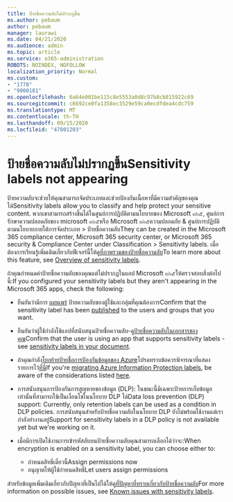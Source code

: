```yaml
---
title: ป้ายชื่อความลับไม่ปรากฏขึ้น
ms.author: pebaum
author: pebaum
manager: laurawi
ms.date: 04/21/2020
ms.audience: admin
ms.topic: article
ms.service: o365-administration
ROBOTS: NOINDEX, NOFOLLOW
localization_priority: Normal
ms.custom:
- "1778"
- "9000181"
ms.openlocfilehash: 6a64e001be115c8e5553a0d8c97b8cb815922c69
ms.sourcegitcommit: c6692ce0fa1358ec3529e59ca0ecdfdea4cdc759
ms.translationtype: MT
ms.contentlocale: th-TH
ms.lasthandoff: 09/15/2020
ms.locfileid: "47801203"
---
```

# <a name="sensitivity-labels-not-appearing"></a><span data-ttu-id="7a1da-102">ป้ายชื่อความลับไม่ปรากฏขึ้น</span><span class="sxs-lookup"><span data-stu-id="7a1da-102">Sensitivity labels not appearing</span></span>

<span data-ttu-id="7a1da-103">ป้ายความลับจะช่วยให้คุณสามารถจัดประเภทและช่วยป้องกันเนื้อหาที่มีความสำคัญของคุณได้</span><span class="sxs-lookup"><span data-stu-id="7a1da-103">Sensitivity labels allow you to classify and help protect your sensitive content.</span></span> <span data-ttu-id="7a1da-104">พวกเขาสามารถสร้างขึ้นได้ในศูนย์การปฏิบัติตามนโยบายของ Microsoft ๓๖๕, ศูนย์การรักษาความปลอดภัยของ microsoft ๓๖๕หรือ Microsoft ๓๖๕ความปลอดภัย & ศูนย์การปฏิบัติตามนโยบายภายใต้การจัดประเภท > ป้ายชื่อความลับ</span><span class="sxs-lookup"><span data-stu-id="7a1da-104">They can be created in the Microsoft 365 compliance center, Microsoft 365 security center, or Microsoft 365 security & Compliance Center under Classification > Sensitivity labels.</span></span> <span data-ttu-id="7a1da-105">เมื่อต้องการเรียนรู้เพิ่มเติมเกี่ยวกับฟีเจอร์นี้ให้ดู[ที่ภาพรวมของป้ายชื่อความลับ](https://docs.microsoft.com/microsoft-365/compliance/sensitivity-labels)</span><span class="sxs-lookup"><span data-stu-id="7a1da-105">To learn more about this feature, see [Overview of sensitivity labels](https://docs.microsoft.com/microsoft-365/compliance/sensitivity-labels).</span></span>

<span data-ttu-id="7a1da-106">ถ้าคุณกำหนดค่าป้ายชื่อความลับของคุณแต่ไม่ปรากฏในแอป Microsoft ๓๖๕ให้ตรวจสอบสิ่งต่อไปนี้:</span><span class="sxs-lookup"><span data-stu-id="7a1da-106">If you configured your sensitivity labels but they aren't appearing in the Microsoft 365 apps, check the following:</span></span>

- <span data-ttu-id="7a1da-107">ยืนยันว่ามีการ [เผยแพร่](https://docs.microsoft.com/microsoft-365/compliance/sensitivity-labels#what-label-policies-can-do) ป้ายความลับของผู้ใช้และกลุ่มที่คุณต้องการ</span><span class="sxs-lookup"><span data-stu-id="7a1da-107">Confirm that the sensitivity label has been [published](https://docs.microsoft.com/microsoft-365/compliance/sensitivity-labels#what-label-policies-can-do) to the users and groups that you want.</span></span>

- <span data-ttu-id="7a1da-108">ยืนยันว่าผู้ใช้กำลังใช้แอปที่สนับสนุนป้ายชื่อความลับ-ดู[ป้ายชื่อความลับในเอกสารของคุณ](https://support.office.com/article/apply-sensitivity-labels-to-your-documents-and-email-within-office-2f96e7cd-d5a4-403b-8bd7-4cc636bae0f9?#bkmk_whereavailable)</span><span class="sxs-lookup"><span data-stu-id="7a1da-108">Confirm that the user is using an app that supports sensitivity labels - see [sensitivity labels in your document](https://support.office.com/article/apply-sensitivity-labels-to-your-documents-and-email-within-office-2f96e7cd-d5a4-403b-8bd7-4cc636bae0f9?#bkmk_whereavailable).</span></span>

- <span data-ttu-id="7a1da-109">ถ้าคุณกำลัง[โยกย้ายป้ายชื่อการป้องกันข้อมูลของ Azure](https://docs.microsoft.com/azure/information-protection/configure-policy-migrate-labels)โปรดทราบข้อควรพิจารณาที่แสดงรายการไว้[ที่นี่](https://docs.microsoft.com/azure/information-protection/configure-policy-migrate-labels#considerations-for-unified-labels)</span><span class="sxs-lookup"><span data-stu-id="7a1da-109">If you're [migrating Azure Information Protection labels](https://docs.microsoft.com/azure/information-protection/configure-policy-migrate-labels), be aware of the considerations listed [here](https://docs.microsoft.com/azure/information-protection/configure-policy-migrate-labels#considerations-for-unified-labels).</span></span>

- <span data-ttu-id="7a1da-110">การสนับสนุนการป้องกันการสูญหายของข้อมูล (DLP): ในขณะนี้มีเฉพาะป้ายการเก็บข้อมูลเท่านั้นที่สามารถใช้เป็นเงื่อนไขในนโยบาย DLP ได้</span><span class="sxs-lookup"><span data-stu-id="7a1da-110">Data loss prevention (DLP) support: Currently, only retention labels can be used as a condition in DLP policies.</span></span>  <span data-ttu-id="7a1da-111">การสนับสนุนสำหรับป้ายชื่อความลับในนโยบาย DLP ยังไม่พร้อมใช้งานแต่เรากำลังทำงานอยู่</span><span class="sxs-lookup"><span data-stu-id="7a1da-111">Support for sensitivity labels in a DLP policy is not available yet but we're working on it.</span></span>

- <span data-ttu-id="7a1da-112">เมื่อมีการเปิดใช้งานการเข้ารหัสลับบนป้ายชื่อความลับคุณสามารถเลือกได้ว่าจะ:</span><span class="sxs-lookup"><span data-stu-id="7a1da-112">When encryption is enabled on a sensitivity label, you can choose either to:</span></span>
    - <span data-ttu-id="7a1da-113">กำหนดสิทธิ์เดี๋ยวนี้</span><span class="sxs-lookup"><span data-stu-id="7a1da-113">Assign permissions now</span></span>
    - <span data-ttu-id="7a1da-114">อนุญาตให้ผู้ใช้กำหนดสิทธิ์</span><span class="sxs-lookup"><span data-stu-id="7a1da-114">Let users assign permissions</span></span>


<span data-ttu-id="7a1da-115">สำหรับข้อมูลเพิ่มเติมเกี่ยวกับปัญหาที่เป็นไปได้ให้ดู[ที่ปัญหาที่ทราบเกี่ยวกับป้ายชื่อความลับ](https://support.office.com/article/known-issues-with-sensitivity-labels-in-office-b169d687-2bbd-4e21-a440-7da1b2743edc)</span><span class="sxs-lookup"><span data-stu-id="7a1da-115">For more information on possible issues, see [Known issues with sensitivity labels](https://support.office.com/article/known-issues-with-sensitivity-labels-in-office-b169d687-2bbd-4e21-a440-7da1b2743edc).</span></span>